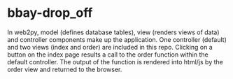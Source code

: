 # bbay-drop_off
In web2py, model (defines database tables), view (renders views of data) and controller components make up the
application. One controller (default) and two views (index and order) are included in this repo. Clicking on a button 
on the index page results a call to the order function within the default controller. The output of the function is 
rendered into html/js by the order view and returned to the browser.
